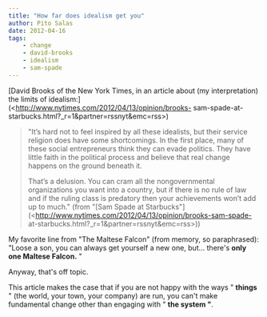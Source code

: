 ```yaml
---
title: "How far does idealism get you"
author: Pito Salas
date: 2012-04-16
tags:
    - change
    - david-brooks
    - idealism
    - sam-spade
---
```




[David Brooks of the New York Times, in an article about (my interpretation)
the limits of idealism:](<http://www.nytimes.com/2012/04/13/opinion/brooks-
sam-spade-at-starbucks.html?_r=1&partner=rssnyt&emc=rss>)

> "It’s hard not to feel inspired by all these idealists, but their service
> religion does have some shortcomings. In the first place, many of these
> social entrepreneurs think they can evade politics. They have little faith
> in the political process and believe that real change happens on the ground
> beneath it.
>
> That’s a delusion. You can cram all the nongovernmental organizations you
> want into a country, but if there is no rule of law and if the ruling class
> is predatory then your achievements won’t add up to much." (from "[Sam Spade
> at Starbucks"](<http://www.nytimes.com/2012/04/13/opinion/brooks-sam-spade-
> at-starbucks.html?_r=1&partner=rssnyt&emc=rss>))

My favorite line from "The Maltese Falcon" (from memory, so paraphrased):
"Loose a son, you can always get yourself a new one, but… there's **only one
Maltese Falcon.** "

Anyway, that's off topic.

This article makes the case that if you are not happy with the ways "
**things** " (the world, your town, your company) are run, you can't make
fundamental change other than engaging with " **the system "**.


